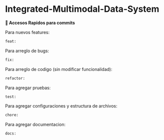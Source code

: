 # Integrated-Multimodal-Data-System

**📄 Accesos Rapidos para commits**

Para nuevos features:

```bash
feat:
```

Para arreglo de bugs:

```bash
fix:
```

Para arreglo de codigo (sin modificar funcionalidad):

```bash
refactor:
```

Para agregar pruebas:

```bash
test:
```

Para agregar configuraciones y estructura de archivos:

```bash
chore:
```

Para agregar documentacion:

```bash
docs:
```
